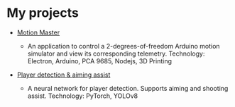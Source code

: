 # My projects

- [Motion Master]([https://github.com/CoocooFroggy/FutureRestore-GUI](https://github.com/colemaring/Motion-Master))
    - An application to control a 2-degrees-of-freedom Arduino motion simulator and view its corresponding telemetry.
    Technology: Electron, Arduino, PCA 9685, Nodejs, 3D Printing

- [Player detection & aiming assist]([https://github.com/CoocooFroggy/whisper_cc](https://github.com/colemaring/computer-vision-project))
    - A neural network for player detection. Supports aiming and shooting assist.
    Technology: PyTorch, YOLOv8

